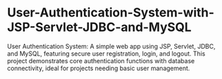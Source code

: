 # User-Authentication-System-with-JSP-Servlet-JDBC-and-MySQL
User Authentication System: A simple web app using JSP, Servlet, JDBC, and MySQL, featuring secure user registration, login, and logout. This project demonstrates core authentication functions with database connectivity, ideal for projects needing basic user management.
